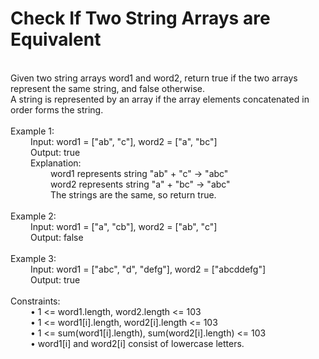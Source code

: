 <h1>Check If Two String Arrays are Equivalent</h1>
<p>
<br>
Given two string arrays word1 and word2, return true if the two arrays represent the same string, and false otherwise.<br>
A string is represented by an array if the array elements concatenated in order forms the string.<br>
<br>
Example 1:<br>
&emsp; &emsp;Input: word1 = ["ab", "c"], word2 = ["a", "bc"]<br>
&emsp; &emsp;Output: true<br>
&emsp; &emsp;Explanation:<br>
&emsp; &emsp;&emsp; &emsp;word1 represents string "ab" + "c" -> "abc"<br>
&emsp; &emsp;&emsp; &emsp;word2 represents string "a" + "bc" -> "abc"<br>
&emsp; &emsp;&emsp; &emsp;The strings are the same, so return true.<br>
<br>
Example 2:<br>
&emsp; &emsp;Input: word1 = ["a", "cb"], word2 = ["ab", "c"]<br>
&emsp; &emsp;Output: false<br>
<br>
Example 3:<br>
&emsp; &emsp;Input: word1  = ["abc", "d", "defg"], word2 = ["abcddefg"]<br>
&emsp; &emsp;Output: true<br>
<br>
Constraints:<br>
&emsp; &emsp;•	1 <= word1.length, word2.length <= 103<br>
&emsp; &emsp;•	1 <= word1[i].length, word2[i].length <= 103<br>
&emsp; &emsp;•	1 <= sum(word1[i].length), sum(word2[i].length) <= 103<br>
&emsp; &emsp;•	word1[i] and word2[i] consist of lowercase letters.<br>
<br>
</p>
